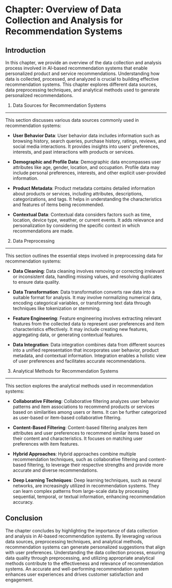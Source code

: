 Chapter: Overview of Data Collection and Analysis for Recommendation Systems
============================================================================

Introduction
------------

In this chapter, we provide an overview of the data collection and analysis process involved in AI-based recommendation systems that enable personalized product and service recommendations. Understanding how data is collected, processed, and analyzed is crucial to building effective recommendation systems. This chapter explores different data sources, data preprocessing techniques, and analytical methods used to generate personalized recommendations.

1. Data Sources for Recommendation Systems
------------------------------------------

This section discusses various data sources commonly used in recommendation systems:

* **User Behavior Data**: User behavior data includes information such as browsing history, search queries, purchase history, ratings, reviews, and social media interactions. It provides insights into users' preferences, interests, and past interactions with products or services.

* **Demographic and Profile Data**: Demographic data encompasses user attributes like age, gender, location, and occupation. Profile data may include personal preferences, interests, and other explicit user-provided information.

* **Product Metadata**: Product metadata contains detailed information about products or services, including attributes, descriptions, categorizations, and tags. It helps in understanding the characteristics and features of items being recommended.

* **Contextual Data**: Contextual data considers factors such as time, location, device type, weather, or current events. It adds relevance and personalization by considering the specific context in which recommendations are made.

2. Data Preprocessing
---------------------

This section outlines the essential steps involved in preprocessing data for recommendation systems:

* **Data Cleaning**: Data cleaning involves removing or correcting irrelevant or inconsistent data, handling missing values, and resolving duplicates to ensure data quality.

* **Data Transformation**: Data transformation converts raw data into a suitable format for analysis. It may involve normalizing numerical data, encoding categorical variables, or transforming text data through techniques like tokenization or stemming.

* **Feature Engineering**: Feature engineering involves extracting relevant features from the collected data to represent user preferences and item characteristics effectively. It may include creating new features, aggregating data, or generating contextual features.

* **Data Integration**: Data integration combines data from different sources into a unified representation that incorporates user behavior, product metadata, and contextual information. Integration enables a holistic view of user preferences and facilitates accurate recommendations.

3. Analytical Methods for Recommendation Systems
------------------------------------------------

This section explores the analytical methods used in recommendation systems:

* **Collaborative Filtering**: Collaborative filtering analyzes user behavior patterns and item associations to recommend products or services based on similarities among users or items. It can be further categorized as user-based or item-based collaborative filtering.

* **Content-Based Filtering**: Content-based filtering analyzes item attributes and user preferences to recommend similar items based on their content and characteristics. It focuses on matching user preferences with item features.

* **Hybrid Approaches**: Hybrid approaches combine multiple recommendation techniques, such as collaborative filtering and content-based filtering, to leverage their respective strengths and provide more accurate and diverse recommendations.

* **Deep Learning Techniques**: Deep learning techniques, such as neural networks, are increasingly utilized in recommendation systems. They can learn complex patterns from large-scale data by processing sequential, temporal, or textual information, enhancing recommendation accuracy.

Conclusion
----------

The chapter concludes by highlighting the importance of data collection and analysis in AI-based recommendation systems. By leveraging various data sources, preprocessing techniques, and analytical methods, recommendation systems can generate personalized suggestions that align with user preferences. Understanding the data collection process, ensuring data quality through preprocessing, and utilizing appropriate analytical methods contribute to the effectiveness and relevance of recommendation systems. An accurate and well-performing recommendation system enhances user experiences and drives customer satisfaction and engagement.
